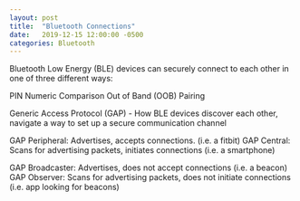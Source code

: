 ```yaml
---
layout: post
title:  "Bluetooth Connections"
date:   2019-12-15 12:00:00 -0500
categories: Bluetooth
---
```


Bluetooth Low Energy (BLE) devices can securely connect to each other in one of three different ways:

PIN
Numeric Comparison
Out of Band (OOB) Pairing

Generic Access Protocol (GAP) - How BLE devices discover each other, navigate a way to set up a secure communication
channel

GAP Peripheral:  Advertises, accepts connections.  (i.e. a fitbit)
GAP Central: Scans for advertising packets, initiates connections (i.e. a smartphone)

GAP Broadcaster:  Advertises, does not accept connections (i.e. a beacon)
GAP Observer:  Scans for advertising packets, does not initiate connections (i.e. app looking for beacons)
